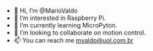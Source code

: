 - 👋 Hi, I’m @MarioValdo
- 👀 I’m interested in Raspberry Pi.
- 🌱 I’m currently learning MicroPyton.
- 💞️ I’m looking to collaborate on motion control.
- 📫 You can reach me mvaldo@uol.com.br
